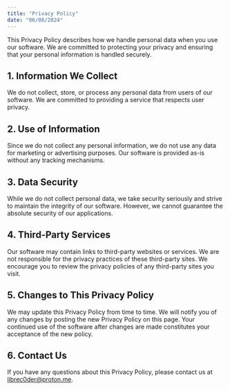 ```yaml
---
title: "Privacy Policy"
date: "06/08/2024"
---
```


This Privacy Policy describes how we handle personal data when you use our software. We are committed to protecting your privacy and ensuring that your personal information is handled securely.

## 1. Information We Collect

We do not collect, store, or process any personal data from users of our software. We are committed to providing a service that respects user privacy.

## 2. Use of Information

Since we do not collect any personal information, we do not use any data for marketing or advertising purposes. Our software is provided as-is without any tracking mechanisms.

## 3. Data Security

While we do not collect personal data, we take security seriously and strive to maintain the integrity of our software. However, we cannot guarantee the absolute security of our applications.

## 4. Third-Party Services

Our software may contain links to third-party websites or services. We are not responsible for the privacy practices of these third-party sites. We encourage you to review the privacy policies of any third-party sites you visit.

## 5. Changes to This Privacy Policy

We may update this Privacy Policy from time to time. We will notify you of any changes by posting the new Privacy Policy on this page. Your continued use of the software after changes are made constitutes your acceptance of the new policy.

## 6. Contact Us

If you have any questions about this Privacy Policy, please contact us at librec0der@proton.me.
